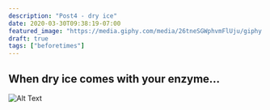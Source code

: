 ```yaml
---
description: "Post4 - dry ice"
date: 2020-03-30T09:38:19-07:00
featured_image: "https://media.giphy.com/media/26tneSGWphvmFlUju/giphy.gif"
draft: true
tags: ["beforetimes"]
---
```

## When dry ice comes with your enzyme...
![Alt Text](https://media.giphy.com/media/26tneSGWphvmFlUju/giphy.gif)
